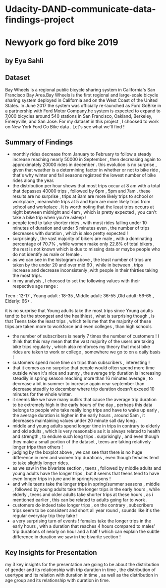 # Udacity-DAND-communicate-data-findings-project

# Newyork go ford bike 2019
## by Eya Sahli


## Dataset

 Bay Wheels is a regional public bicycle sharing system in California's San Francisco Bay Area.Bay Wheels is the first regional and large-scale bicycle sharing system deployed in California and on the West Coast of the United States.
In June 2017 the system was officially re-launched as Ford GoBike in a partnership with Ford Motor Company.he system is expected to expand to 7,000 bicycles around 540 stations in San Francisco, Oakland, Berkeley, Emeryville, and San Jose.
For my dataset in this project , I choosed to work on New York Ford Go Bike data . Let's see what we'll find !


## Summary of Findings

 * monthly rides decrease from January to February to follow a steady increase reaching nearly 50000 in September , then decreasing again to approximately 20000 rides in december . this evolution is no surprise , given that weather is a determining factor in whether or not to bike ride , that's why winter and fall seasons registred the lowest number of bike rides along the year.
* the distribution per hour shows that most trips occur at 8 am with a total that depasses 40000 trips , followed by 6pm , 5pm and 7am . these results are no surprise , trips at 8am are more likely trips to school or workplace , meanwhile trips at 5 and 6pm are more likely trips from school and workplace . It is worth noting that the least trips occurs at night between midnight and 4am , which is pretty expected , you can't take a bike trip when you're asleep !
* people tend to take shorter rides , with most rides falling under 10 minutes of duration and under 5 minutes even , the number of trips decreases with duration , which is also pretty expected !
* surprisingly , the vast majority of bikers are male , with a dominating percentage of 70.7% , while women make only 22.8% of total bikers , the rest is not known which is due to missing data or maybe people who do not identify as male or female  .
* as we can see in the histogram above , the least number of trips are taken by the under 20 and over mid 60 , while in between , trips increase and decrease inconsistenly ,with people in their thirties taking the most trips.
* in my analysis , I choosed to set the following values with their respective age range :

Teen : 12-17 , Young adult : 18-35 ,Middle adult: 36-55 ,Old adult: 56-65 , Elderly: 66+ .

it is no surprise that Young adults take the most trips since Young adults tend to be the strongest and the healthiest , what is surprising though , is that Teens take the least trips , which tells me that the majority of these trips are taken more to workforce and even colleges , than high schools
* the number of subscribers is nearly 7 times the number of customers ! I think that this may mean that the vast majority of the users are taking bike trips regularly , which also reinforces my theory that most bike rides are taken to work or college , somewhere we go to on a daily basis !
* customers spend more time on trips than subscribers , interesting !
* that
it comes as no surprise that people would often spend more time outside when it's nice and sunny , the average trip duration is increasing steadily in spring season reaching more than 16 minutes average , to decrease a bit in summer to increase again near september than decrease steadily to december where trip duration doesn't exceed 10 minutes for the whole winter. 
* it seems like we have many outlirs that cause the average trip duration to be extremely high in the early hours of the day , perhaps this data belongs to people who take really long trips and have to wake up early , the average duration is higher in the early hours , around 5am , it decreases maintaining values under 20 minute sall day long .
* middle and young adults spend longer time in trips in contrary to elderly and old adults , which is very reasonable as it is always related to health and strength , to endure such long trips . surprisingly , and even though they make a small portion of the dataset , teens are taking relatively longer trips than others !
* judging by the boxplot above , we can see that there is no huge difference in men and women trip durations , even though females tend to take slightly longer rides.
* as we saw in the bivariate section , teens , followed by middle adults and young adults have the longer trips , but it seems that teens tend to have even longer trips in june and in spring/seasons !
* and while teens take the longer trips in spring/summer seasons , middle , followed by young adults take the longer trips in the early hours , while elderly , teens and older adults take shorter trips at these hours , as i mentioned earlier , this can be related to adults going far to work .
* customers do indeed take longer trips , on the contrary , subscribers trips seem to be consistent and short all year round , sounds like it's the regular everyday trip they take !
* a very surprising turn of events ! females take the longer trips in the early hours , with a duration that reaches 4 hours compared to males' trip durations of nearly on hour and a half ! which can explain the subtle difference in duration we saw in the bivarite section !


## Key Insights for Presentation

my 3 key insights for the presentation are going to be about the distribution of gender and its relationship with trip duration in time , the distribution of usertype and its relation with duration in time , as well as the distribution in age group and its relationship with duration in time.
